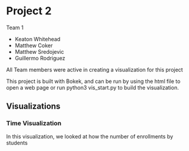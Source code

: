 # Project 2
Team 1 
 
 <ul>
    <li>Keaton Whitehead</li>
    <li>Matthew Coker</li>
    <li>Matthew Sredojevic</li>
    <li>Guillermo Rodriguez</li>
</ul>
All Team members were active in creating a visualization for this project

This project is built with Bokek, and can be run by using the html file to open a web page or run python3 vis_start.py to build the visualization.

<h2>Visualizations</h2>
<h3>Time Visualization</h3>
In this visualization, we looked at how the number of enrollments by students  